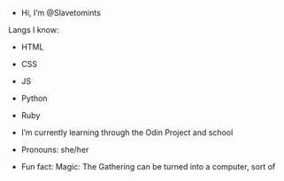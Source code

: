 - Hi, I’m @Slavetomints

Langs I know:
- HTML
- CSS
- JS
- Python
- Ruby

- I’m currently learning through the Odin Project and school
- Pronouns: she/her
- Fun fact: Magic: The Gathering can be turned into a computer, sort of

<!---
Slavetomints/Slavetomints is a ✨ special ✨ repository because its `README.md` (this file) appears on your GitHub profile.
You can click the Preview link to take a look at your changes.
--->
